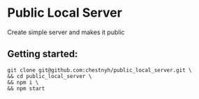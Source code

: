 # Public Local Server

Create simple server and makes it public

## Getting started:
 
```
git clone git@github.com:chestnyh/public_local_server.git \
&& cd public_local_server \
&& npm i \
&& npm start
```
